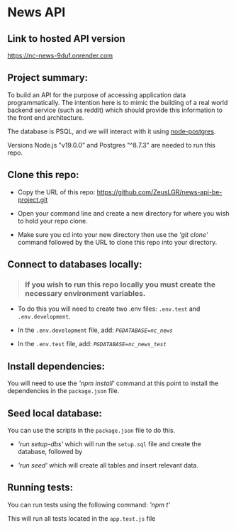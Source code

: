# News API

## Link to hosted API version

https://nc-news-9duf.onrender.com



## Project summary:

To build an API for the purpose of accessing application data programmatically. The intention here is to mimic the building of a real world backend service (such as reddit) which should provide this information to the front end architecture.

The database is PSQL, and we will interact with it using [node-postgres](https://node-postgres.com/).

Versions Node.js "v19.0.0" and Postgres "^8.7.3" are needed to run this repo.



## Clone this repo:

- Copy the URL of this repo: https://github.com/ZeusLGR/news-api-be-project.git

- Open your command line and create a new directory for where you wish to hold your repo clone.

- Make sure you cd into your new directory then use the _'git clone'_ command followed by the URL to clone this repo into your directory.



## Connect to databases locally:

>### If you wish to run this repo locally you must create the necessary environment variables.

- To do this you will need to create two .env files: `.env.test` and `.env.development`.

- In the `.env.development` file, add: _`PGDATABASE=nc_news`_ 

- In the `.env.test` file, add: _`PGDATABASE=nc_news_test`_



## Install dependencies:

You will need to use the _'npm install'_ command at this point to install the dependencies in the `package.json` file.



## Seed local database:

You can use the scripts in the `package.json` file to do this. 

- _'run setup-dbs'_ which will  run the `setup.sql` file and create the database, followed by 

- _'run seed'_ which will create all tables and insert relevant data.



## Running tests:

You can run tests using the following command: _'npm t'_ 

This will run all tests located in the `app.test.js` file 

